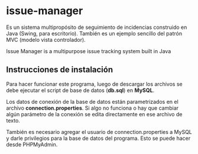 # issue-manager

Es un sistema multipropósito de seguimiento de incidencias construido en Java (Swing, para escritorio).
También es un ejemplo sencillo del patrón MVC (modelo vista controlador).

Issue Manager is a multipurpose issue tracking system built in Java

## Instrucciones de instalación

Para hacer funcionar este programa, luego de descargar los archivos se debe ejecutar el script de base de datos (**db.sql**) en **MySQL**.

Los datos de conexión de la base de datos están parametrizados en el archivo **connection.properties**. Si algo no funciona o hay que cambiar algún parámetro de la conexión se edita directamente en ese archivo de texto. 

También es necesario agregar el usuario de connection.properties a MySQL y darle privilegios para la base de datos del programa. Esto se puede hacer desde PHPMyAdmin.
